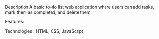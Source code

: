 Description 
A basic to-do list web application where users can add tasks, mark them as completed, and delete them.

Features:

Technologies :
HTML, CSS, JavaScript
